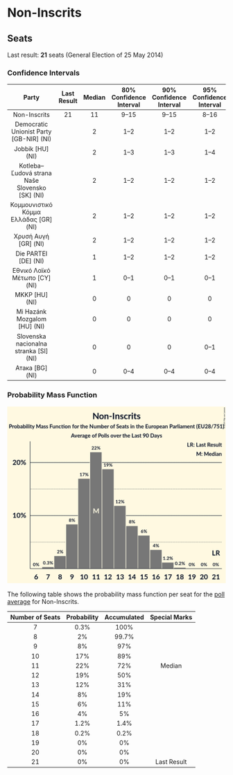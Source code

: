 # Non-Inscrits

## Seats

Last result: **21** seats (General Election of 25 May 2014)

### Confidence Intervals

| Party | Last Result | Median | 80% Confidence Interval | 90% Confidence Interval | 95% Confidence Interval | 99% Confidence Interval |
|:-----:|:-----------:|:------:|:-----------------------:|:-----------------------:|:-----------------------:|:-----------------------:|
| Non-Inscrits | 21 | 11 | 9–15 | 9–15 | 8–16 | 8–17 |
| Democratic Unionist Party [GB-NIR] (NI) | | 2 | 1–2 | 1–2 | 1–2 | 1–2 |
| Jobbik [HU] (NI) | | 2 | 1–3 | 1–3 | 1–4 | 1–4 |
| Kotleba–Ľudová strana Naše Slovensko [SK] (NI) | | 2 | 1–2 | 1–2 | 1–2 | 1–2 |
| Κομμουνιστικό Κόμμα Ελλάδας [GR] (NI) | | 2 | 1–2 | 1–2 | 1–2 | 1–2 |
| Χρυσή Αυγή [GR] (NI) | | 2 | 1–2 | 1–2 | 1–2 | 1–2 |
| Die PARTEI [DE] (NI) | | 1 | 1–2 | 1–2 | 1–2 | 0–2 |
| Εθνικό Λαϊκό Μέτωπο [CY] (NI) | | 1 | 0–1 | 0–1 | 0–1 | 0–1 |
| MKKP [HU] (NI) | | 0 | 0 | 0 | 0 | 0–1 |
| Mi Hazánk Mozgalom [HU] (NI) | | 0 | 0 | 0 | 0 | 0 |
| Slovenska nacionalna stranka [SI] (NI) | | 0 | 0 | 0 | 0–1 | 0–1 |
| Атака [BG] (NI) | | 0 | 0–4 | 0–4 | 0–4 | 0–4 |

### Probability Mass Function

![Graph with seats probability mass function not yet produced](average-2019-05-01-seats-pmf-non-inscrits.png "Seats Probability Mass Function")

The following table shows the probability mass function per seat for the [poll average](average-2019-05-01.html) for Non-Inscrits.

| Number of Seats | Probability | Accumulated | Special Marks |
|:---------------:|:-----------:|:-----------:|:-------------:|
| 7 | 0.3% | 100% |  |
| 8 | 2% | 99.7% |  |
| 9 | 8% | 97% |  |
| 10 | 17% | 89% |  |
| 11 | 22% | 72% | Median |
| 12 | 19% | 50% |  |
| 13 | 12% | 31% |  |
| 14 | 8% | 19% |  |
| 15 | 6% | 11% |  |
| 16 | 4% | 5% |  |
| 17 | 1.2% | 1.4% |  |
| 18 | 0.2% | 0.2% |  |
| 19 | 0% | 0% |  |
| 20 | 0% | 0% |  |
| 21 | 0% | 0% | Last Result |


